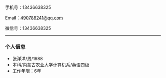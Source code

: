 ## 
 手机号：13436638325

 Email：490788241@qq.com

 微信号：13436638325

----
### 个人信息
- 张洋洋/男/1988
- 本科/内蒙古农业大学计算机系/英语四级
- 工作年限：6年
